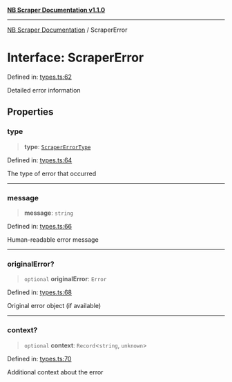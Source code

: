 [**NB Scraper Documentation v1.1.0**](../README.md)

***

[NB Scraper Documentation](../globals.md) / ScraperError

# Interface: ScraperError

Defined in: [types.ts:62](https://github.com/Chakszzz/NB-Scraper/blob/06c561b9f0d22405d402fc768994dc101fb84509/app/types.ts#L62)

Detailed error information

## Properties

### type

> **type**: [`ScraperErrorType`](../enumerations/ScraperErrorType.md)

Defined in: [types.ts:64](https://github.com/Chakszzz/NB-Scraper/blob/06c561b9f0d22405d402fc768994dc101fb84509/app/types.ts#L64)

The type of error that occurred

***

### message

> **message**: `string`

Defined in: [types.ts:66](https://github.com/Chakszzz/NB-Scraper/blob/06c561b9f0d22405d402fc768994dc101fb84509/app/types.ts#L66)

Human-readable error message

***

### originalError?

> `optional` **originalError**: `Error`

Defined in: [types.ts:68](https://github.com/Chakszzz/NB-Scraper/blob/06c561b9f0d22405d402fc768994dc101fb84509/app/types.ts#L68)

Original error object (if available)

***

### context?

> `optional` **context**: `Record`\<`string`, `unknown`\>

Defined in: [types.ts:70](https://github.com/Chakszzz/NB-Scraper/blob/06c561b9f0d22405d402fc768994dc101fb84509/app/types.ts#L70)

Additional context about the error

